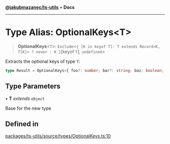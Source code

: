 [**@jakubmazanec/ts-utils**](../README.md) • **Docs**

---

# Type Alias: OptionalKeys\<T\>

> **OptionalKeys**\<`T`\>:
> `Exclude`\<`{ [K in keyof T]: T extends Record<K, T[K]> ? never : K }`\[keyof `T`\], `undefined`\>

Extracts the optional keys of type `T`:

```TypeScript
type Result = OptionalKeys<{ foo?: number; bar?: string; baz: boolean; }>; // `typeof Result` is `'foo' | 'bar`
```

## Type Parameters

• **T** _extends_ `object`

Base for the new type

## Defined in

[packages/ts-utils/source/types/OptionalKeys.ts:10](https://github.com/jakubmazanec/tools/blob/29163046acd1da0224b08fd05ca40f385e9ab4e5/packages/ts-utils/source/types/OptionalKeys.ts#L10)
